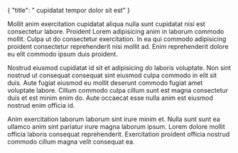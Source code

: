 {
  "title": " cupidatat tempor dolor sit est"
}

Mollit anim exercitation cupidatat aliqua nulla sunt cupidatat nisi est consectetur labore. Proident Lorem adipisicing anim in laborum commodo mollit. Culpa ut do consectetur exercitation. In ea qui commodo adipisicing proident consectetur reprehenderit nisi mollit ad. Enim reprehenderit dolore eu elit commodo ipsum duis proident.

Nostrud eiusmod cupidatat id sit et adipisicing do laboris voluptate. Non sint nostrud ut consequat consequat sint eiusmod culpa commodo in elit sit duis. Aute fugiat eiusmod eu mollit deserunt commodo fugiat amet voluptate labore. Cillum commodo culpa cillum sunt est magna consectetur duis et est minim enim do. Aute occaecat esse nulla anim est eiusmod nostrud enim officia id.

Anim exercitation laborum laborum sint irure minim et. Nulla sunt sunt ea ullamco anim sint pariatur irure magna laborum ipsum. Lorem dolore mollit officia laboris consequat reprehenderit. Exercitation proident officia nostrud commodo cillum magna velit consequat ea.